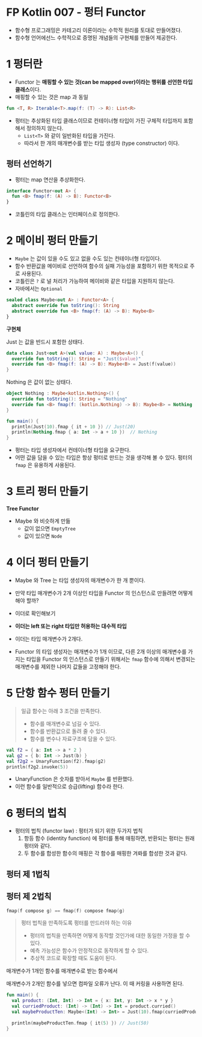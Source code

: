 # FP Kotlin 007 - 펑터 Functor

- 함수형 프로그래밍은 카테고리 이론이라는 수학적 원리를 토대로 만들어졌다.
- 함수형 언어에선느 수학적으로 증명된 개념들의 구현체를 만들어 제공한다.



# 1 펑터란

- Functor 는 **매핑할 수 있는 것(can be mapped over)이라는 행위를 선언한 타입 클래스**이다.
- 매핑할 수 있는 것은 map 과 동일

```kotlin
fun <T, R> Iterable<T>.map(f: (T) -> R): List<R>
```

- 펑터는 추상화된 타입 클래스이므로 컨테이너형 타입이 가진 구체적 타입까지 포함해서 정의하지 않는다.
  - `List<T>` 와 같이 일반화된 타입을 가진다.
  - 따라서 한 개의 매개변수를 받는 타입 생성자 (type constructor) 이다.



## 펑터 선언하기

- 펑터는 map 연산을 추상화한다.

```kotlin
interface Functor<out A> {
  fun <B> fmap(f: (A) -> B): Functor<B>
}
```

- 코틀린의 타입 클래스는 인터페이스로 정의한다.





# 2 메이비 펑터 만들기

- `Maybe` 는 값이 있을 수도 있고 없을 수도 있는 컨테이너형 타입이다.
- 함수 반환값을 메이비로 선언하여 함수의 실패 가능성을 포함하기 위한 목적으로 주로 사용된다.
- 코틀린은 `?` 로 널 처리가 가능하여 메이비와 같은 타입을 지원하지 않는다.
- 자바에서는 `Optional`

```kotlin
sealed class Maybe<out A> : Functor<A> {
  abstract override fun toString(): String
  abstract override fun <B> fmap(f: (A) -> B): Maybe<B>
}
```



**구현체**

Just 는 값을 반드시 포함한 상태다.

```kotlin
data class Just<out A>(val value: A) : Maybe<A>() {
  override fun toString(): String = "Just($value)"
  override fun <B> fmap(f: (A) -> B): Maybe<B> = Just(f(value))
}
```



Nothing 은 값이 없는 상태다.

```kotlin
object Nothing : Maybe<kotlin.Nothing>() {
  override fun toString(): String = "Nothing"
  override fun <B> fmap(f: (kotlin.Nothing) -> B): Maybe<B> = Nothing
}
```





```kotlin
fun main() {
  println(Just(10).fmap { it + 10 }) // Just(20)
  println(Nothing.fmap { a: Int -> a + 10 })  // Nothing
}
```



- 펑터는 타입 생성자에서 컨테이너형 타입을 요구한다.
- 어떤 값을 담을 수 있는 타입은 항상 펑터로 만드는 것을 생각해 볼 수 있다. 펑터의 `fmap` 은 유용하게 사용된다.



# 3 트리 펑터 만들기



**Tree Functor**

- Maybe 와 비슷하게 만듦
  - 값이 없으면 `EmptyTree`
  - 값이 있으면 `Node`



# 4 이더 펑터 만들기

- Maybe 와 Tree 는 타입 생성자의 매개변수가 한 개 뿐이다.
- 만약 타입 매개변수가 2개 이상인 타입을 Functor 의 인스턴스로 만들려면 어떻게 해야 할까?
- 이더로 확인해보기
- **이더는 left 또는 right 타입만 허용하는 대수적 타입**
- 이더는 타입 매개변수가 2개다.



- Functor 의 타입 생성자는 매개변수가 1개 이므로, 다른 2개 이상의 매개변수를 가지는 타입을 Functor 의 인스턴스로 만들기 위해서는 `fmap` 함수에 의해서 변경되는 매개변수를 제외한 나머지 값들을 고정해야 한다.





# 5 단항 함수 펑터 만들기

> 일급 함수는 아래 3 조건을 만족한다.
>
> - 함수를 매개변수로 넘길 수 있다.
> - 함수를 반환값으로 돌려 줄 수 있다.
> - 함수를 변수나 자료구조에 담을 수 있다.

```kotlin
val f2 = { a: Int -> a * 2 }
val g2 = { b: Int -> Just(b) }
val f2g2 = UnaryFunction(f2).fmap(g2)
println(f2g2.invoke(5))
```

- UnaryFunction 은 숫자를 받아서 `Maybe` 를 반환했다.
- 이런 함수를 일반적으로 승급(lifting) 함수라 한다.



# 6 펑터의 법칙

- 펑터의 법칙 (functor law) : 펑터가 되기 위한 두가지 법칙
  1. 항등 함수 (identity function) 에 펑터를 통해 매핑하면, 반환되는 펑터는 원래 펑터와 같다.
  2. 두 함수를 합성한 함수의 매핑은 각 함수를 매핑한 겨롸를 합성한 것과 같다.



## 펑터 제 1법칙

## 펑터 제 2법칙

```kotlin
fmap(f compose g) == fmap(f) compose fmap(g)
```



> 펑터 법칙을 만족하도록 펑터를 만드러야 하는 이유
>
> - 펑터의 법칙을 만족하면 어떻게 동작할 것인가에 대한 동일한 가정을 할 수 있다.
> - 예측 가능성은 함수가 안정적으로 동작하게 할 수 있다.
> - 추상적 코드로 확장할 때도 도움이 된다.

매개변수가 1개인 함수를 매개변수로 받는 함수에서 

매개변수가 2개인 함수를 넣으면 컴파일 오류가 난다. 이 때 커링을 사용하면 된다.

```kotlin
fun main() {
  val product: (Int, Int) -> Int = { x: Int, y: Int -> x * y }
  val curriedProduct: (Int) -> (Int) -> Int = product.curried()
  val maybeProductTen: Maybe<(Int) -> Int> = Just(10).fmap(curriedProduct)
  
  println(maybeProductTen.fmap { it(5) }) // Just(50)
}
```















